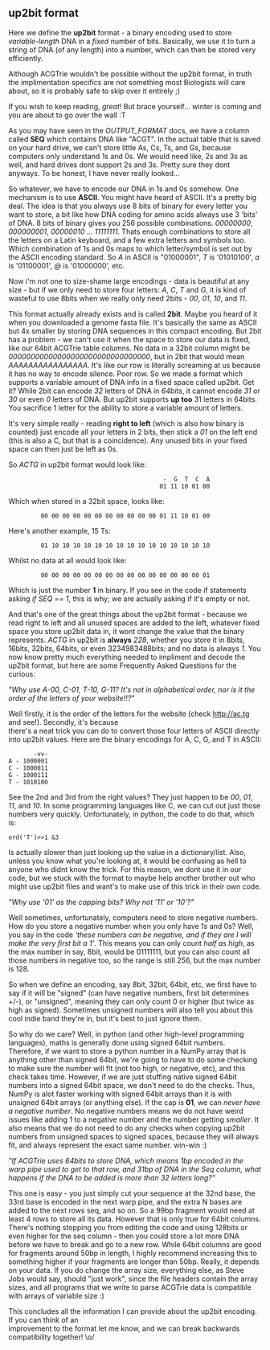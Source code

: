 ## up2bit format 

Here we define the **up2bit** format - a binary encoding used to store *variable-length* DNA in a *fixed* number of bits. 
Basically, we use it to turn a string of DNA (of any length) into a number, which can then be stored very efficiently.

Although ACGTrie wouldn't be possible without the up2bit format, in truth the implimentation specifics are not something most 
Biologists will care about, so it is probably safe to skip over it entirely ;)

If you wish to keep reading, *great*! But brace yourself... winter is coming and you are about to go over the wall :T

As you may have seen in the *OUTPUT_FORMAT* docs, we have a column called **SEQ** which contains DNA like "ACGT".
In the actual table that is saved on your hard drive, we can't store little As, Cs, Ts, and Gs, because computers only 
understand 1s and 0s. We would need like, 2s and 3s as well, and hard drives dont support 2s and 3s. Pretty sure they dont anyways.
To be honest, I have never really looked... 

So whatever, we have to encode our DNA in 1s and 0s somehow.
One mechanism is to use **ASCII**. You might have heard of ASCII. It's a pretty big deal.
The idea is that you always use 8 bits of binary for every letter you want to store, a bit like how DNA coding for amino acids 
always use 3 'bits' of DNA. 8 bits of binary gives you 256 possible combinations. *00000000*, *000000001*, *00000010* ... *11111111*.
Thats enough combinations to store all the letters on a Latin keyboard, and a few extra letters and symbols too. 
Which combination of 1s and 0s maps to which letter/symbol is set out by the ASCII encoding standard. 
So *A* in ASCII is "01000001", *T* is '01010100', *a* is '01100001', *@* is '01000000', etc.

Now i'm not one to size-shame large encodings - data is beautiful at any size - but if we only need to store four letters: 
*A*, *C*, *T* and *G*, it is kind of wasteful to use 8bits when we really only need 2bits - *00*, *01*, *10*, and *11*.

This format actually already exists and is called **2bit**. Maybe you heard of it when you downloaded a genome fasta file.
It's basically the same as ASCII but 4x smaller by storing DNA sequences in this compact encoding.
But 2bit has a problem - we can't use it when the space to store our data is fixed, like our 64bit ACGTrie table columns.
No data in a 32bit column might be *00000000000000000000000000000000*, but in 2bit that would mean *AAAAAAAAAAAAAAAA*.
It's like our row is literally screaming at us because it has no way to encode silence. Poor row. So we made a format which 
supports a variable amount of DNA info in a fixed space called up2bit. Get it? While 2bit can encode *32* letters of 
DNA in *64bits*, it cannot encode *31* or *30* or even *0* letters of DNA. But up2bit supports **up too** 31 letters in 64bits.
You sacrifice 1 letter for the ability to store a variable amount of letters. 

It's very simple really - reading **right to left** (which is also how binary is counted) just encode all your letters in 2 bits,
then stick a *01* on the left end (this is also a C, but that is a coincidence). Any unused bits in your  fixed space can then just be
left as 0s.

So *ACTG* in up2bit format would look like:

                                               -  G  T  C  A
                                              01 11 10 01 00

Which when stored in a 32bit space, looks like:

             00 00 00 00 00 00 00 00 00 00 00 01 11 10 01 00

Here's another example, 15 Ts:                                                                       

             01 10 10 10 10 10 10 10 10 10 10 10 10 10 10 10

Whilst no data at all would look like:                                                               

             00 00 00 00 00 00 00 00 00 00 00 00 00 00 00 01

Which is just the number **1** in binary. If you see in the code if statements asking *if SEQ == 1*, 
this is why; we are actually asking if it's empty or not.

And that's one of the great things about the up2bit format - because we read right to left and all unused spaces are added to 
the left, whatever fixed space you store up2bit data in, it wont change the value that the binary represents. *ACTG* in up2bit is **always** 
 *228*, whether you store it in 8bits, 16bits, 32bits, 64bits, or even 3234983488bits; and no data is always *1*.
You now know pretty much everything needed to impliment and decode the up2bit format, but here are some Frequently Asked Questions for the curious:

*"Why use A-00, C-01, T-10, G-11? It's not in alphabetical order, nor is it the order of the letters of your website!!?"*

Well firstly, it is the order of the letters for the website (check http://ac.tg and see!). Secondly, it's because  
 there's a neat trick you can do to convert those four letters of ASCII directly into up2bit values. 
 Here are the binary encodings for A, C, G, and T in ASCII:                                                 

           -vv-                                                                                         
    A - 1000001                                                                                         
    C - 1000011                                                                                         
    G - 1000111                                                                                         
    T - 1010100                                                                                         

See the 2nd and 3rd from the right values? They just happen to be *00*, *01*, *11*, and *10*. In some programming languages like
C, we can cut out just those numbers very quickly. Unfortunately, in python, the code to do that, which is:

    ord('T')>>1 &3

Is actually slower than just looking up the value in a dictionary/list. Also, unless you know what you're looking at, it would be
confusing as hell to anyone who didnt know the trick. For this reason, we dont use it in our code, but we stuck with the format 
to maybe help another brother out who might use up2bit files and want's to make use of this trick in their own code.

*"Why use '01' as the capping bits? Why not '11' or '10'?"*


Well sometimes, unfortunately, computers need to store negative numbers. How do you store a negative number when you only have 
1s and 0s? Well, you say in the code *'these numbers can be negative, and if they are I will make the very first bit a 1'*. 
This means you can only count *half as high*, as the max number in say, 8bit, would be 01111111, but you can also count all 
those numbers in negative too, so the range is still 256, but the max number is 128.

So when we define an encoding, say 8bit, 32bit, 64bit, etc, we first have to say if it will be "signed" (can have negative 
numbers, first bit determines +/-), or "unsigned", meaning they can only count 0 or higher (but twice as high as signed). 
Sometimes unsigned numbers will also tell you about this cool indie band they're in, but it's best to just ignore them.

So why do we care? Well, in python (and other high-level programming languages), maths is generally done using signed 64bit 
numbers. Therefore, if we want to store a python number in a NumPy array that is anything other than signed 64bit, we're going 
to have to do some checking to make sure the number will fit (not too high, or negative, etc), and this check takes time. 
However, if we are just stuffing native signed 64bit numbers into a signed 64bit space, we don't need to do the checks. 
Thus, NumPy is alot faster working with signed 64bit arrays than it is with unsigned 64bit arrays (or anything else).
If the cap is **01**, we can *never have a negative number*.
No negative numbers means we do not have weird issues like adding 1 to a negative number and the number getting *smaller*.
It also means that we do not need to do any checks when copying up2bit numbers from unsigned spaces to signed spaces, because 
they will always fit, and always represent the exact same number. win-win :)

*"If ACGTrie uses 64bits to store DNA, which means 1bp encoded in the warp pipe used to get to that row, and 31bp of DNA in the Seq column, what happens if the DNA to be added is more than 32 letters long?"*

This one is easy - you just simply cut your sequence at the 32nd base, the 33rd base is encoded in the next warp pipe, and the 
extra N bases are added to the next rows seq, and so on. So a 99bp fragment would need at least 4 rows to store all its data.
However that is only true for 64bit columns. There's nothing stopping you from editing the code and using 128bits or even 
higher for the seq column - then you could store a lot more DNA before we have to break and go to a new row. While 64bit columns
are good for fragments around 50bp in length, I highly recommend increasing this to something higher if your fragments are longer
than 50bp. Really, it depends on your data. If you do change the array size, everything else, as Steve Jobs would say, should "just work", since the file headers contain the array sizes, and all programs that we write to parse ACGTrie data is compatible with arrays of variable size :)
                                                                                                      
 This concludes all the information I can provide about the up2bit encoding. If you can think of an   
 improvement to the format let me know, and we can break backwards compatibility together! \o/

